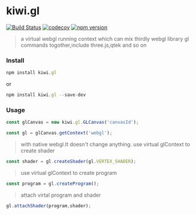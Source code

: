 # kiwi.gl
[![Build Status](https://travis-ci.org/axmand/kiwi.gl.svg?branch=master)](https://travis-ci.org/axmand/kiwi.gl)
[![codecov](https://codecov.io/gh/axmand/kiwi.gl/branch/master/graph/badge.svg)](https://codecov.io/gh/axmand/kiwi.gl)
[![npm version](https://badge.fury.io/js/kiwi.gl.svg)](https://badge.fury.io/js/kiwi.gl)

>a virtual webgl running context which can mix thirdly webgl library gl commands togother,include three.js,qtek and so on

### Install ###
```javascript
npm install kiwi.gl 
```
or
```javascript
npm install kiwi.gl --save-dev
```
### Usage ###
```javascript
const glCanvas = new kiwi.gl.GLCanvas('canvasId');
```
```javascript
const gl = glCanvas.getContext('webgl');
```
>with native webgl.It doesn't change anything.
>use virtual glContext to create shader
```javascript
const shader = gl.createShader(gl.VERTEX_SHADER);
```
>use virtual glContext to create program
```javascript
const program = gl.createProgram();
```
>attach virtal program and shader
```javascript
gl.attachShader(program,shader);
```